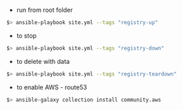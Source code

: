 * run from root folder
```sh
$> ansible-playbook site.yml --tags "registry-up"
```
* to stop
```sh
$> ansible-playbook site.yml --tags "registry-down"
```

* to delete with data
```sh
$> ansible-playbook site.yml --tags "registry-teardown"
```

* to enable AWS - route53
```sh
$> ansible-galaxy collection install community.aws
```